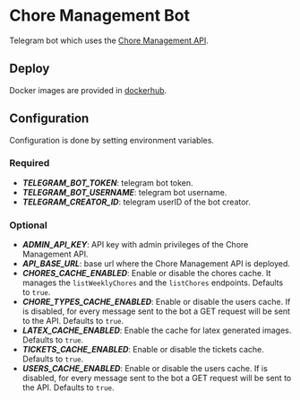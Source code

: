 # Chore Management Bot

Telegram bot which uses the [Chore Management API](https://github.com/sralloza/chore-management-api).

## Deploy

Docker images are provided in [dockerhub](https://hub.docker.com/r/sralloza/chore-management-bot).

## Configuration

Configuration is done by setting environment variables.

### Required

- ***TELEGRAM_BOT_TOKEN***: telegram bot token.
- ***TELEGRAM_BOT_USERNAME***: telegram bot username.
- ***TELEGRAM_CREATOR_ID***: telegram userID of the bot creator.

### Optional

- ***ADMIN_API_KEY***: API key with admin privileges of the Chore Management API.
- ***API_BASE_URL***: base url where the Chore Management API is deployed.
- ***CHORES_CACHE_ENABLED***: Enable or disable the chores cache. It manages the `listWeeklyChores` and the `listChores` endpoints. Defaults to `true`.
- ***CHORE_TYPES_CACHE_ENABLED***: Enable or disable the users cache. If is disabled, for every message sent to the bot a GET request will be sent to the API. Defaults to `true`.
- ***LATEX_CACHE_ENABLED***: Enable the cache for latex generated images. Defaults to `true`.
- ***TICKETS_CACHE_ENABLED***: Enable or disable the tickets cache. Defaults to `true`.
- ***USERS_CACHE_ENABLED***: Enable or disable the users cache. If is disabled, for every message sent to the bot a GET request will be sent to the API. Defaults to `true`.
